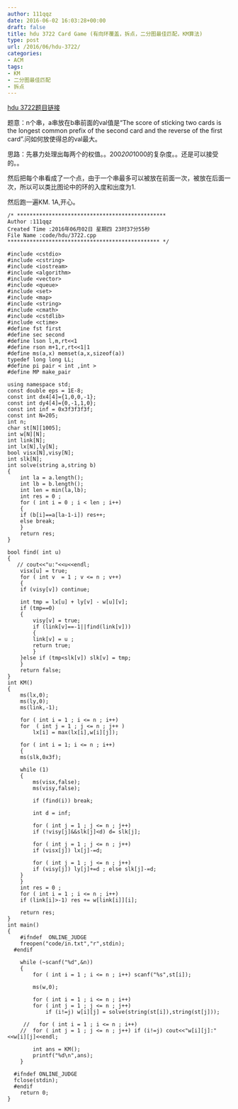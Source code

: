 ```yaml
---
author: 111qqz
date: 2016-06-02 16:03:28+00:00
draft: false
title: hdu 3722 Card Game (有向环覆盖，拆点，二分图最佳匹配，KM算法)
type: post
url: /2016/06/hdu-3722/
categories:
- ACM
tags:
- KM
- 二分图最佳匹配
- 拆点
---
```


[hdu 3722题目链接](http://acm.hdu.edu.cn/showproblem.php?pid=3722)

题意：n个串，a串放在b串前面的val值是“The score of sticking two cards is the longest common prefix of the second card and the reverse of the first card”.问如何放使得总的val最大。

思路：先暴力处理出每两个的权值。。200*200*1000的复杂度。。还是可以接受的。。

然后把每个串看成了一个点，由于一个串最多可以被放在前面一次，被放在后面一次，所以可以类比图论中的环的入度和出度为1.

然后跑一遍KM. 1A,开心。


 

    
    /* ***********************************************
    Author :111qqz
    Created Time :2016年06月02日 星期四 23时37分55秒
    File Name :code/hdu/3722.cpp
    ************************************************ */
    
    #include <cstdio>
    #include <cstring>
    #include <iostream>
    #include <algorithm>
    #include <vector>
    #include <queue>
    #include <set>
    #include <map>
    #include <string>
    #include <cmath>
    #include <cstdlib>
    #include <ctime>
    #define fst first
    #define sec second
    #define lson l,m,rt<<1
    #define rson m+1,r,rt<<1|1
    #define ms(a,x) memset(a,x,sizeof(a))
    typedef long long LL;
    #define pi pair < int ,int >
    #define MP make_pair
    
    using namespace std;
    const double eps = 1E-8;
    const int dx4[4]={1,0,0,-1};
    const int dy4[4]={0,-1,1,0};
    const int inf = 0x3f3f3f3f;
    const int N=205;
    int n;
    char st[N][1005];
    int w[N][N];
    int link[N];
    int lx[N],ly[N];
    bool visx[N],visy[N];
    int slk[N];
    int solve(string a,string b)
    {
        int la = a.length();
        int lb = b.length();
        int len = min(la,lb);
        int res = 0 ;
        for ( int i = 0 ; i < len ; i++)
        {
    	if (b[i]==a[la-1-i]) res++;
    	else break;
        }
        return res;
    }
    
    bool find( int u)
    {
       // cout<<"u:"<<u<<endl;
        visx[u] = true;
        for ( int v  = 1 ; v <= n ; v++)
        {
    	if (visy[v]) continue;
    
    	int tmp = lx[u] + ly[v] - w[u][v];
    	if (tmp==0)
    	{
    	    visy[v] = true;
    	    if (link[v]==-1||find(link[v]))
    	    {
    		link[v] = u ;
    		return true;
    	    }	
    	}else if (tmp<slk[v]) slk[v] = tmp;
        }
        return false;
    }
    int KM()
    {
        ms(lx,0);
        ms(ly,0);
        ms(link,-1);
    
        for ( int i = 1 ; i <= n ; i++)
    	for  ( int j = 1 ; j <= n ; j++ )
    	    lx[i] = max(lx[i],w[i][j]);
    
        for ( int i = 1; i <= n ; i++)
        {
    	ms(slk,0x3f);
    
    	while (1)
    	{
    	    ms(visx,false);
    	    ms(visy,false);
    
    	    if (find(i)) break;
    
    	    int d = inf;
    
    	    for ( int j = 1 ; j <= n ; j++)
    		if (!visy[j]&&slk[j]<d) d= slk[j];
    
    	    for ( int j = 1 ; j <= n ; j++)
    		if (visx[j]) lx[j]-=d;
    
    	    for ( int j = 1 ; j <= n ; j++)
    		if (visy[j]) ly[j]+=d ; else slk[j]-=d;
    	}
        }
        int res = 0 ;
        for ( int i = 1 ; i <= n ; i++)
    	if (link[i]>-1) res += w[link[i]][i];
    
        return res;
    }
    int main()
    {
    	#ifndef  ONLINE_JUDGE 
    	freopen("code/in.txt","r",stdin);
      #endif
    
    	while (~scanf("%d",&n))
    	{
    	    for ( int i = 1 ; i <= n ; i++) scanf("%s",st[i]);
    	    
    	    ms(w,0);
    
    	    for ( int i = 1 ; i <= n ; i++)
    		for ( int j = 1 ; j <= n ; j++)
    		    if (i!=j) w[i][j] = solve(string(st[i]),string(st[j]));
    
    	 //   for ( int i = 1 ; i <= n ; i++)
    	//	for ( int j = 1 ; j <= n ; j++) if (i!=j) cout<<"w[i][j]:"<<w[i][j]<<endl;
    		
    	    int ans = KM();
    	    printf("%d\n",ans);
    	}
    
      #ifndef ONLINE_JUDGE  
      fclose(stdin);
      #endif
        return 0;
    }
    



